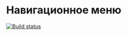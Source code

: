 Навигационное меню
===
[![Build status](https://ci.appveyor.com/api/projects/status/y80uwkfka62mpoch?svg=true)](https://ci.appveyor.com/project/OlesyaZubkova/react-menu)

